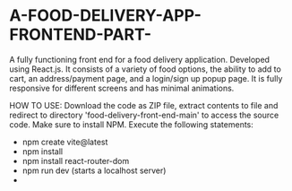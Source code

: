 # A-FOOD-DELIVERY-APP-FRONTEND-PART-


A fully functioning front end for a food delivery application. Developed using React.js. It consists of a variety of food options, the ability to add to cart, an address/payment page, and a login/sign up popup page. It is fully responsive for different screens and has minimal animations. 



HOW TO USE:
Download the code as ZIP file, extract contents to file and redirect to directory 'food-delivery-front-end-main' to access the source code. Make sure to install NPM. Execute the following statements:

- npm create vite@latest
- npm install
- npm install react-router-dom
- npm run dev (starts a localhost server)
- 
